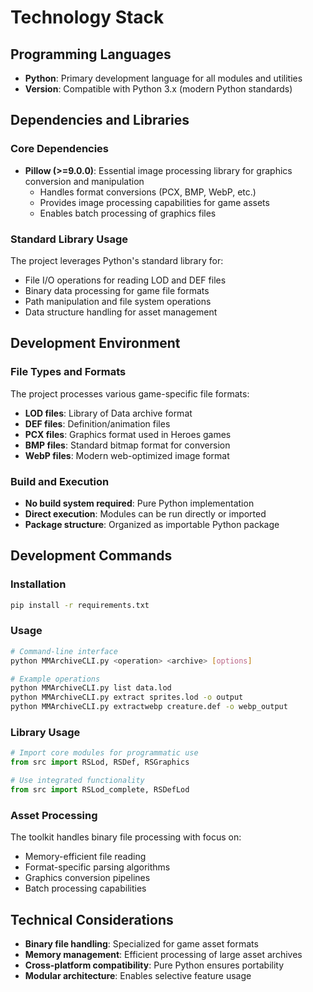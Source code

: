 # Technology Stack

## Programming Languages
- **Python**: Primary development language for all modules and utilities
- **Version**: Compatible with Python 3.x (modern Python standards)

## Dependencies and Libraries

### Core Dependencies
- **Pillow (>=9.0.0)**: Essential image processing library for graphics conversion and manipulation
  - Handles format conversions (PCX, BMP, WebP, etc.)
  - Provides image processing capabilities for game assets
  - Enables batch processing of graphics files

### Standard Library Usage
The project leverages Python's standard library for:
- File I/O operations for reading LOD and DEF files
- Binary data processing for game file formats
- Path manipulation and file system operations
- Data structure handling for asset management

## Development Environment

### File Types and Formats
The project processes various game-specific file formats:
- **LOD files**: Library of Data archive format
- **DEF files**: Definition/animation files
- **PCX files**: Graphics format used in Heroes games
- **BMP files**: Standard bitmap format for conversion
- **WebP files**: Modern web-optimized image format

### Build and Execution
- **No build system required**: Pure Python implementation
- **Direct execution**: Modules can be run directly or imported
- **Package structure**: Organized as importable Python package

## Development Commands

### Installation
```bash
pip install -r requirements.txt
```

### Usage
```bash
# Command-line interface
python MMArchiveCLI.py <operation> <archive> [options]

# Example operations
python MMArchiveCLI.py list data.lod
python MMArchiveCLI.py extract sprites.lod -o output
python MMArchiveCLI.py extractwebp creature.def -o webp_output
```

### Library Usage
```python
# Import core modules for programmatic use
from src import RSLod, RSDef, RSGraphics

# Use integrated functionality
from src import RSLod_complete, RSDefLod
```

### Asset Processing
The toolkit handles binary file processing with focus on:
- Memory-efficient file reading
- Format-specific parsing algorithms
- Graphics conversion pipelines
- Batch processing capabilities

## Technical Considerations
- **Binary file handling**: Specialized for game asset formats
- **Memory management**: Efficient processing of large asset archives
- **Cross-platform compatibility**: Pure Python ensures portability
- **Modular architecture**: Enables selective feature usage
